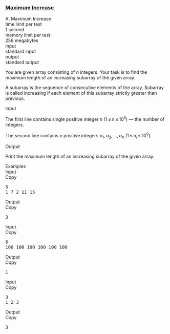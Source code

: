 <h3><a href="https://codeforces.com/contest/702/problem/A" target="_blank" rel="noopener noreferrer">Maximum Increase</a></h3>

<div class="header"><div class="title">A. Maximum Increase</div><div class="time-limit"><div class="property-title">time limit per test</div>1 second</div><div class="memory-limit"><div class="property-title">memory limit per test</div>256 megabytes</div><div class="input-file input-standard"><div class="property-title">input</div>standard input</div><div class="output-file output-standard"><div class="property-title">output</div>standard output</div></div><div><p>You are given array consisting of <span class="tex-span"><i>n</i></span> integers. Your task is to find the maximum length of an increasing subarray of the given array.</p><p>A subarray is the sequence of consecutive elements of the array. Subarray is called increasing if each element of this subarray <span class="tex-font-style-bf">strictly greater</span> than previous.</p></div><div class="input-specification"><div class="section-title">Input</div><p>The first line contains single positive integer <span class="tex-span"><i>n</i></span> (<span class="tex-span">1 ≤ <i>n</i> ≤ 10<sup class="upper-index">5</sup></span>) — the number of integers.</p><p>The second line contains <span class="tex-span"><i>n</i></span> positive integers <span class="tex-span"><i>a</i><sub class="lower-index">1</sub>, <i>a</i><sub class="lower-index">2</sub>, ..., <i>a</i><sub class="lower-index"><i>n</i></sub></span> (<span class="tex-span">1 ≤ <i>a</i><sub class="lower-index"><i>i</i></sub> ≤ 10<sup class="upper-index">9</sup></span>).</p></div><div class="output-specification"><div class="section-title">Output</div><p>Print the maximum length of an increasing subarray of the given array.</p></div><div class="sample-tests"><div class="section-title">Examples</div><div class="sample-test"><div class="input"><div class="title">Input<div title="Copy" data-clipboard-target="#id005101759355095731" id="id006667029596895272" class="input-output-copier">Copy</div></div><pre id="id005101759355095731">5<br>1 7 2 11 15<br></pre></div><div class="output"><div class="title">Output<div title="Copy" data-clipboard-target="#id0003965796626467166" id="id002217065073517116" class="input-output-copier">Copy</div></div><pre id="id0003965796626467166">3<br></pre></div><div class="input"><div class="title">Input<div title="Copy" data-clipboard-target="#id00017115000421822235" id="id00669755410325582" class="input-output-copier">Copy</div></div><pre id="id00017115000421822235">6<br>100 100 100 100 100 100<br></pre></div><div class="output"><div class="title">Output<div title="Copy" data-clipboard-target="#id00060067966792273" id="id0018127102146194884" class="input-output-copier">Copy</div></div><pre id="id00060067966792273">1<br></pre></div><div class="input"><div class="title">Input<div title="Copy" data-clipboard-target="#id008805905284410426" id="id0027281111985065987" class="input-output-copier">Copy</div></div><pre id="id008805905284410426">3<br>1 2 3<br></pre></div><div class="output"><div class="title">Output<div title="Copy" data-clipboard-target="#id0027360831326939994" id="id009340199142574118" class="input-output-copier">Copy</div></div><pre id="id0027360831326939994">3<br></pre></div></div></div>